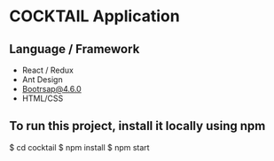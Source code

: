 # COCKTAIL Application

## Language / Framework

- React / Redux
- Ant Design
- Bootrsap@4.6.0
- HTML/CSS

## To run this project, install it locally using npm

$ cd cocktail
$ npm install
$ npm start
